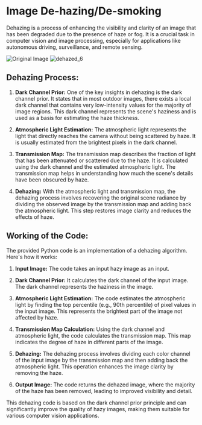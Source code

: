 # Image De-hazing/De-smoking


Dehazing is a process of enhancing the visibility and clarity of an image that has been degraded due to the presence of haze or fog. It is a crucial task in computer vision and image processing, especially for applications like autonomous driving, surveillance, and remote sensing.

![Original Image](https://github.com/Sgvkamalakar/Dehazing-Images/assets/103712713/89cdf6cb-881f-4681-8487-def31c536f44) ![dehazed_6](https://github.com/Sgvkamalakar/Dehazing-Images/assets/103712713/bf36f362-5a01-4ca6-9b70-1c0fc8b5c074)

## Dehazing Process:

1. **Dark Channel Prior:** One of the key insights in dehazing is the dark channel prior. It states that in most outdoor images, there exists a local dark channel that contains very low-intensity values for the majority of image regions. This dark channel represents the scene's haziness and is used as a basis for estimating the haze thickness.

2. **Atmospheric Light Estimation:** The atmospheric light represents the light that directly reaches the camera without being scattered by haze. It is usually estimated from the brightest pixels in the dark channel.

3. **Transmission Map:** The transmission map describes the fraction of light that has been attenuated or scattered due to the haze. It is calculated using the dark channel and the estimated atmospheric light. The transmission map helps in understanding how much the scene's details have been obscured by haze.

4. **Dehazing:** With the atmospheric light and transmission map, the dehazing process involves recovering the original scene radiance by dividing the observed image by the transmission map and adding back the atmospheric light. This step restores image clarity and reduces the effects of haze.

## Working of the Code:

The provided Python code is an implementation of a dehazing algorithm. Here's how it works:

1. **Input Image:** The code takes an input hazy image as an input.

2. **Dark Channel Prior:** It calculates the dark channel of the input image. The dark channel represents the haziness in the image.

3. **Atmospheric Light Estimation:** The code estimates the atmospheric light by finding the top percentile (e.g., 90th percentile) of pixel values in the input image. This represents the brightest part of the image not affected by haze.

4. **Transmission Map Calculation:** Using the dark channel and atmospheric light, the code calculates the transmission map. This map indicates the degree of haze in different parts of the image.

5. **Dehazing:** The dehazing process involves dividing each color channel of the input image by the transmission map and then adding back the atmospheric light. This operation enhances the image clarity by removing the haze.

6. **Output Image:** The code returns the dehazed image, where the majority of the haze has been removed, leading to improved visibility and detail.

This dehazing code is based on the dark channel prior principle and can significantly improve the quality of hazy images, making them suitable for various computer vision applications.

